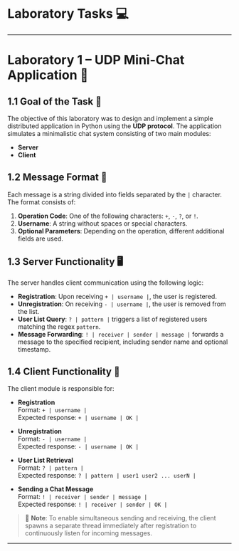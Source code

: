 # Laboratory Tasks 💻

---

# Laboratory 1 – UDP Mini-Chat Application 💬

## 1.1 Goal of the Task 🎯  
The objective of this laboratory was to design and implement a simple distributed application in Python using the **UDP protocol**. The application simulates a minimalistic chat system consisting of two main modules:
- **Server**
- **Client**

## 1.2 Message Format 🧾  
Each message is a string divided into fields separated by the `|` character. The format consists of:
1. **Operation Code**: One of the following characters: `+`, `-`, `?`, or `!`.
2. **Username**: A string without spaces or special characters.
3. **Optional Parameters**: Depending on the operation, different additional fields are used.

## 1.3 Server Functionality 🖥️  
The server handles client communication using the following logic:
- **Registration**: Upon receiving `+ | username |`, the user is registered.
- **Unregistration**: On receiving `- | username |`, the user is removed from the list.
- **User List Query**: `? | pattern |` triggers a list of registered users matching the regex `pattern`.
- **Message Forwarding**: `! | receiver | sender | message |` forwards a message to the specified recipient, including sender name and optional timestamp.

## 1.4 Client Functionality 👤  
The client module is responsible for:
- **Registration**  
  Format: `+ | username |`  
  Expected response: `+ | username | OK |`

- **Unregistration**  
  Format: `- | username |`  
  Expected response: `- | username | OK |`

- **User List Retrieval**  
  Format: `? | pattern |`  
  Expected response: `? | pattern | user1 user2 ... userN |`

- **Sending a Chat Message**  
  Format: `! | receiver | sender | message |`  
  Expected response: `! | receiver | sender | OK |`

> 🧠 **Note**: To enable simultaneous sending and receiving, the client spawns a separate thread immediately after registration to continuously listen for incoming messages.

---
